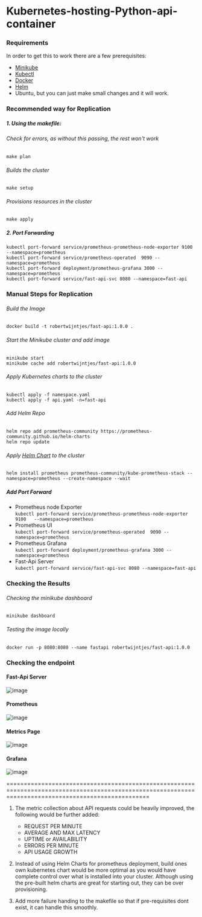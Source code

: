 # Kubernetes-hosting-Python-api-container

### Requirements
In order to get this to work there are a few prerequisites:
* [Minikube](https://phoenixnap.com/kb/install-minikube-on-ubuntu)
* [Kubectl](https://kubernetes.io/docs/tasks/tools/install-kubectl-linux/)
* [Docker](https://docs.docker.com/engine/install/ubuntu/)
* [Helm](https://helm.sh/docs/intro/install/)
* Ubuntu, but you can just make small changes and it will work.


### Recommended way for Replication
##### 1. Using the makefile:
###### Check for errors, as without this passing, the rest won't work
```
make plan
```

###### Builds the cluster
```
make setup
```

###### Provisions resources in the cluster
```
make apply
```
##### 2. Port Forwarding
```
kubectl port-forward service/prometheus-prometheus-node-exporter 9100   --namespace=prometheus
kubectl port-forward service/prometheus-operated  9090 --namespace=prometheus
kubectl port-forward deployment/prometheus-grafana 3000 --namespace=prometheus
kubectl port-forward service/fast-api-svc 8080 --namespace=fast-api
```
### Manual Steps for Replication
###### Build the Image
```
docker build -t robertwijntjes/fast-api:1.0.0 .
```
###### Start the Minikube cluster and add image
```
minikube start 
minikube cache add robertwijntjes/fast-api:1.0.0
```

###### Apply Kubernetes charts to the cluster
```
kubectl apply -f namespace.yaml
kubectl apply -f api.yaml -n=fast-api
```
###### Add Helm Repo 
```
helm repo add prometheus-community https://prometheus-community.github.io/helm-charts
helm repo update
```
###### Apply [Helm Chart](https://github.com/prometheus-community/helm-charts/tree/main/charts/kube-prometheus-stack) to the cluster
```
helm install prometheus prometheus-community/kube-prometheus-stack --namespace=prometheus --create-namespace --wait
```

##### Add Port Forward
- Prometheus node Exporter      
`kubectl port-forward service/prometheus-prometheus-node-exporter 9100   --namespace=prometheus`        
- Prometheus UI    
`kubectl port-forward service/prometheus-operated  9090 --namespace=prometheus`  
- Prometheus Grafana   
`kubectl port-forward deployment/prometheus-grafana 3000 --namespace=prometheus`
- Fast-Api Server   
`kubectl port-forward service/fast-api-svc 8080 --namespace=fast-api`

### Checking the Results
###### Checking the minikube dashboard
```
minikube dashboard
```
###### Testing the image locally
```
docker run -p 8080:8080 --name fastapi robertwijntjes/fast-api:1.0.0
```

### Checking the endpoint
#### Fast-Api Server
![image](https://user-images.githubusercontent.com/15350162/156442467-13c449f7-f37a-43a5-be12-98c840522358.png)
#### Prometheus
![image](https://user-images.githubusercontent.com/15350162/156640290-6fe9dbd5-1db5-46ea-bf5f-796c783ad4c9.png)
#### Metrics Page
![image](https://user-images.githubusercontent.com/15350162/156640365-53b539b8-af03-49bc-bfc5-ecddf03e4b4d.png)
#### Grafana
![image](https://user-images.githubusercontent.com/15350162/156640391-6791e566-db67-4a90-a164-cda7a40b1a1d.png)

=====================================================================================================================================================
1. The metric collection about API requests could be heavily improved, the following would be further added:
    * REQUEST PER MINUTE
    * AVERAGE AND MAX LATENCY
    * UPTIME or AVAILABILITY
    * ERRORS PER MINUTE
    * API USAGE GROWTH
    
2. Instead of using Helm Charts for prometheus deployment, build ones own kubernetes chart would be more optimal as you would have complete control over what is installed into your cluster. Although using the pre-built helm charts are great for starting out, they can be over provisioning.

3. Add more failure handing to the makefile so that if pre-requisites dont exist, it can handle this smoothly.
